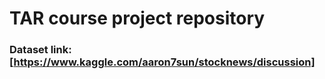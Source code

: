 # TAR course project repository

### Dataset link: [https://www.kaggle.com/aaron7sun/stocknews/discussion]
